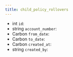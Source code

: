 ```yaml
---
title: child_policy_rollovers  
---
```


- <span class="type">int</span>  <span class="v-identifier">`id`</span>:
- <span class="type">string</span>  <span class="v-identifier">`account_number`</span>:
- <span class="type">Carbon</span>  <span class="v-identifier">`from_date`</span>:
- <span class="type">Carbon</span>  <span class="v-identifier">`to_date`</span>:
- <span class="type">Carbon</span>  <span class="v-identifier">`created_at`</span>:
- <span class="type">string</span>  <span class="v-identifier">`created_by`</span>:
